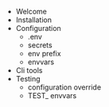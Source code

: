 - Welcome
- Installation
- Configuration
    - .env
    - secrets
    - env prefix
    - envvars
- Cli tools
- Testing
  - configuration override
  - TEST_ envvars
